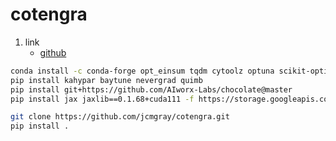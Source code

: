 # cotengra

1. link
   * [github](https://github.com/jcmgray/cotengra)

```bash
conda install -c conda-forge opt_einsum tqdm cytoolz optuna scikit-optimize autoray networkx python-igraph seaborn
pip install kahypar baytune nevergrad quimb
pip install git+https://github.com/AIworx-Labs/chocolate@master
pip install jax jaxlib==0.1.68+cuda111 -f https://storage.googleapis.com/jax-releases/jax_releases.html

git clone https://github.com/jcmgray/cotengra.git
pip install .
```
